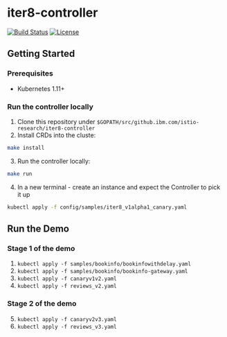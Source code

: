 # iter8-controller

[![Build Status](https://travis.ibm.com/istio-research/iter8-controller.svg?token=bc6xtkRixk96zbXuAu7U&branch=master)](https://travis.ibm.com/istio-research/iter8-controller) [![License](https://img.shields.io/badge/License-Apache%202.0-blue.svg)](LICENSE)

## Getting Started

### Prerequisites

* Kubernetes 1.11+

### Run the controller locally

1. Clone this repository under `$GOPATH/src/github.ibm.com/istio-research/iter8-controller`
2. Install CRDs into the cluste:

```sh
make install
```

3. Run the controller locally:

```sh
make run
```

4. In a new terminal - create an instance and expect the Controller to pick it up

```sh
kubectl apply -f config/samples/iter8_v1alpha1_canary.yaml
```

## Run the Demo

### Stage 1 of the demo

1. `kubectl apply -f samples/bookinfo/bookinfowithdelay.yaml`
2. `kubectl apply -f samples/bookinfo/bookinfo-gateway.yaml`
3. `kubectl apply -f canaryv1v2.yaml`
4. `kubectl apply -f reviews_v2.yaml`

### Stage 2 of the demo

5. `kubectl apply -f canaryv2v3.yaml`
6. `kubectl apply -f reviews_v3.yaml`
